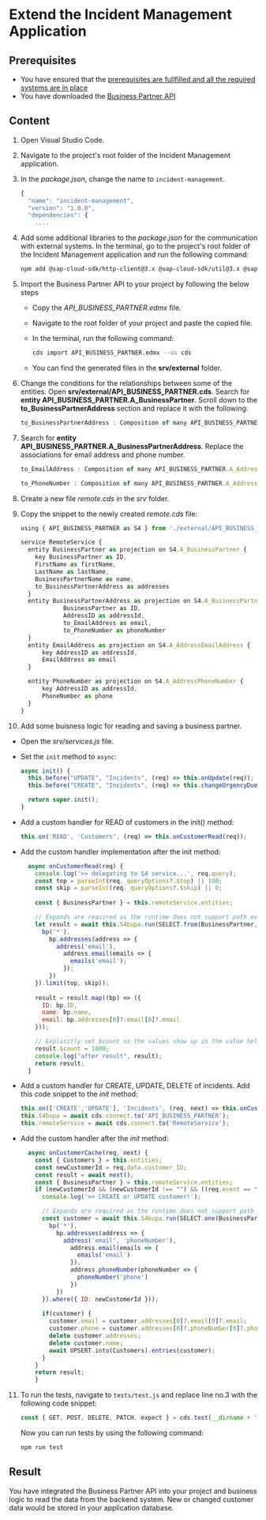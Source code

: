 # Extend the Incident Management Application

## Prerequisites

* You have ensured that the [prerequisites are fullfilled and all the required systems are in place](../mission-prerequisites/README.md)
* You have downloaded the [Business Partner API](../explore-apis-and-events/README.md)

## Content

1. Open Visual Studio Code.

2. Navigate to the project's root folder of the Incident Management application. 
   
3.  In the *package.json*, change the name to `incident-management`.
    
    ```js
    {
      "name": "incident-management",
      "version": "1.0.0",
      "dependencies": {
        ....
    ```
4. Add some additional libraries to the *package.json* for the communication with external systems. In the terminal, go to the project's root folder of the Incident Management application and run the following command:  
   
   ```bash
   npm add @sap-cloud-sdk/http-client@3.x @sap-cloud-sdk/util@3.x @sap-cloud-sdk/connectivity@3.x @sap-cloud-sdk/resilience@3.x
   ```

5. Import the Business Partner API to your project by following the below steps

   * Copy the *API_BUSINESS_PARTNER.edmx* file.
   * Navigate to the root folder of your project and paste the copied file.
   * In the terminal, run the following command:
  
      ```bash
      cds import API_BUSINESS_PARTNER.edmx --as cds
      ```
   * You can find the generated files in the **srv/external** folder.

6. Change the conditions for the relationships between some of the entities. Open **srv/external/API_BUSINESS_PARTNER.cds**. Search for **entity API_BUSINESS_PARTNER.A_BusinessPartner**. Scroll down to the **to_BusinessPartnerAddress** section and replace it with the following:

    ```js
    to_BusinessPartnerAddress : Composition of many API_BUSINESS_PARTNER.A_BusinessPartnerAddress on to_BusinessPartnerAddress.BusinessPartner = BusinessPartner;
    ```

7. Search for **entity API_BUSINESS_PARTNER.A_BusinessPartnerAddress**. Replace the associations for email address and phone number.

    ```js
    to_EmailAddress : Composition of many API_BUSINESS_PARTNER.A_AddressEmailAddress on to_EmailAddress.AddressID = AddressID;

    to_PhoneNumber : Composition of many API_BUSINESS_PARTNER.A_AddressPhoneNumber on to_PhoneNumber.AddressID = AddressID;
    ```

8. Create a new file *remote.cds* in the *srv* folder.

9. Copy the snippet to the newly created *remote.cds* file:

    ```js
    using { API_BUSINESS_PARTNER as S4 } from './external/API_BUSINESS_PARTNER';

    service RemoteService {
      entity BusinessPartner as projection on S4.A_BusinessPartner {
        key BusinessPartner as ID,
        FirstName as firstName,
        LastName as lastName,
        BusinessPartnerName as name,
        to_BusinessPartnerAddress as addresses
      }
      entity BusinessPartnerAddress as projection on S4.A_BusinessPartnerAddress {
                BusinessPartner as ID,
                AddressID as addressId,
                to_EmailAddress as email,
                to_PhoneNumber as phoneNumber
      }
      entity EmailAddress as projection on S4.A_AddressEmailAddress {
          key AddressID as addressId,
          EmailAddress as email
      }

      entity PhoneNumber as projection on S4.A_AddressPhoneNumber {
          key AddressID as addressId,
          PhoneNumber as phone
      }
    }
    ```

10. Add some buisness logic for reading and saving a business partner. 
   * Open the *srv/services.js* file. 
   * Set the `init` method to `async`:
  
      ```js
      async init() {
        this.before("UPDATE", "Incidents", (req) => this.onUpdate(req));
        this.before("CREATE", "Incidents", (req) => this.changeUrgencyDueToSubject(req.data));

        return super.init();
      }
      ```
   * Add a custom handler for READ of customers in the init() method:
      
      ```js
      this.on('READ', 'Customers', (req) => this.onCustomerRead(req));
      ```

  * Add the custom handler implementation after the init method:
      ```js
        async onCustomerRead(req) {
          console.log('>> delegating to S4 service...', req.query);
          const top = parseInt(req._queryOptions?.$top) || 100;
          const skip = parseInt(req._queryOptions?.$skip) || 0;
        
          const { BusinessPartner } = this.remoteService.entities;

          // Expands are required as the runtime does not support path expressions for remote services
          let result = await this.S4bupa.run(SELECT.from(BusinessPartner, bp => {
            bp('*'),
              bp.addresses(address => {
                address('email'),
                  address.email(emails => {
                    emails('email');
                  });
              })
          }).limit(top, skip));
        
          result = result.map((bp) => ({
            ID: bp.ID,
            name: bp.name,
            email: bp.addresses[0]?.email[0]?.email
          }));

          // Explicitly set $count so the values show up in the value help in the UI
          result.$count = 1000;
          console.log("after result", result);
          return result;
        }   
    ```

*  Add a custom handler for CREATE, UPDATE, DELETE of incidents. Add this code snippet to the *init* method:

    ```js
    this.on(['CREATE','UPDATE'], 'Incidents', (req, next) => this.onCustomerCache(req, next));
    this.S4bupa = await cds.connect.to('API_BUSINESS_PARTNER');
    this.remoteService = await cds.connect.to('RemoteService');
    ```
* Add the custom handler after the *init* method:

  ```js
    async onCustomerCache(req, next) {
      const { Customers } = this.entities;
      const newCustomerId = req.data.customer_ID;
      const result = await next();
      const { BusinessPartner } = this.remoteService.entities;
      if (newCustomerId && (newCustomerId !== "") && ((req.event == "CREATE") || (req.event == "UPDATE"))) {
        console.log('>> CREATE or UPDATE customer!');

        // Expands are required as the runtime does not support path expressions for remote services
        const customer = await this.S4bupa.run(SELECT.one(BusinessPartner, bp => {
          bp('*'),
            bp.addresses(address => {
              address('email', 'phoneNumber'),
                address.email(emails => {
                  emails('email')
                }),
                address.phoneNumber(phoneNumber => {
                  phoneNumber('phone')
                })
            })
        }).where({ ID: newCustomerId }));
                                                                                      
        if(customer) {
          customer.email = customer.addresses[0]?.email[0]?.email;
          customer.phone = customer.addresses[0]?.phoneNumber[0]?.phone;
          delete customer.addresses;
          delete customer.name;
          await UPSERT.into(Customers).entries(customer);
        }
      }
      return result;
      }
    ```

11. To run the tests, navigate to `tests/test.js` and replace line no.3 with the following code snippet:

    ```js
    const { GET, POST, DELETE, PATCH, expect } = cds.test(__dirname + '../../', '--with-mocks');
    ```

    Now you can run tests by using the following command: 

    ```sh
    npm run test
    ```

 ## Result
 You have integrated the Business Partner API into your project and business logic to read the data from the backend system. New or changed customer data would be stored in your application database.


   
